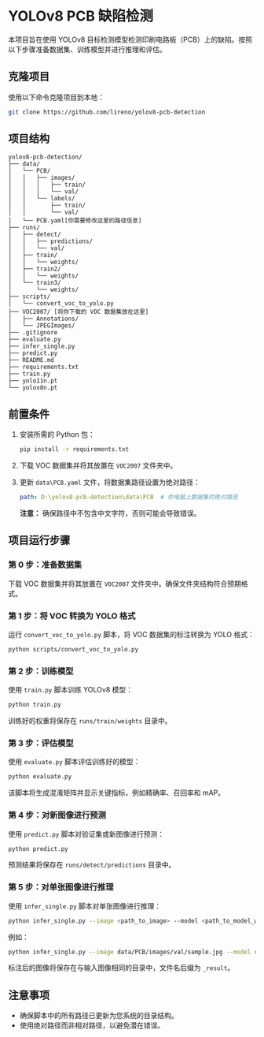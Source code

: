 # YOLOv8 PCB 缺陷检测

本项目旨在使用 YOLOv8 目标检测模型检测印刷电路板（PCB）上的缺陷。按照以下步骤准备数据集、训练模型并进行推理和评估。

## 克隆项目

使用以下命令克隆项目到本地：
```bash
git clone https://github.com/lireno/yolov8-pcb-detection
```

## 项目结构

```
yolov8-pcb-detection/ 
├── data/ 
│   └── PCB/ 
│   │   ├── images/ 
│   │   │   ├── train/ 
│   │   │   └── val/ 
│   │   └── labels/ 
│   │       ├── train/ 
│   │       └── val/ 
│   └── PCB.yaml[你需要修改这里的路径信息]
├── runs/ 
│   ├── detect/ 
│   │   ├── predictions/ 
│   │   └── val/ 
│   ├── train/ 
│   │   └── weights/ 
│   ├── train2/ 
│   │   └── weights/ 
│   └── train3/ 
│       └── weights/ 
├── scripts/ 
│   └── convert_voc_to_yolo.py 
├── VOC2007/ [将你下载的 VOC 数据集放在这里]
│   ├── Annotations/ 
│   └── JPEGImages/ 
├── .gitignore 
├── evaluate.py 
├── infer_single.py 
├── predict.py 
├── README.md 
├── requirements.txt 
├── train.py 
├── yolo11n.pt 
└── yolov8n.pt
```

## 前置条件

1. 安装所需的 Python 包：
   ```bash
   pip install -r requirements.txt
   ```

2. 下载 VOC 数据集并将其放置在 `VOC2007` 文件夹中。

3. 更新 `data\PCB.yaml` 文件，将数据集路径设置为绝对路径：
   ```yaml
   path: D:\yolov8-pcb-detection\data\PCB  # 你电脑上数据集的绝对路径
   ```
   **注意：** 确保路径中不包含中文字符，否则可能会导致错误。

## 项目运行步骤

### 第 0 步：准备数据集

下载 VOC 数据集并将其放置在 `VOC2007` 文件夹中。确保文件夹结构符合预期格式。

### 第 1 步：将 VOC 转换为 YOLO 格式

运行 `convert_voc_to_yolo.py` 脚本，将 VOC 数据集的标注转换为 YOLO 格式：
```bash
python scripts/convert_voc_to_yolo.py
```

### 第 2 步：训练模型

使用 `train.py` 脚本训练 YOLOv8 模型：
```bash
python train.py
```
训练好的权重将保存在 `runs/train/weights` 目录中。

### 第 3 步：评估模型

使用 `evaluate.py` 脚本评估训练好的模型：
```bash
python evaluate.py
```
该脚本将生成混淆矩阵并显示关键指标，例如精确率、召回率和 mAP。

### 第 4 步：对新图像进行预测

使用 `predict.py` 脚本对验证集或新图像进行预测：
```bash
python predict.py
```
预测结果将保存在 `runs/detect/predictions` 目录中。

### 第 5 步：对单张图像进行推理

使用 `infer_single.py` 脚本对单张图像进行推理：
```bash
python infer_single.py --image <path_to_image> --model <path_to_model_weights> --conf <confidence_threshold>
```
例如：
```bash
python infer_single.py --image data/PCB/images/val/sample.jpg --model runs/train2/weights/best.pt --conf 0.25
```
标注后的图像将保存在与输入图像相同的目录中，文件名后缀为 `_result`。

## 注意事项

- 确保脚本中的所有路径已更新为您系统的目录结构。
- 使用绝对路径而非相对路径，以避免潜在错误。
